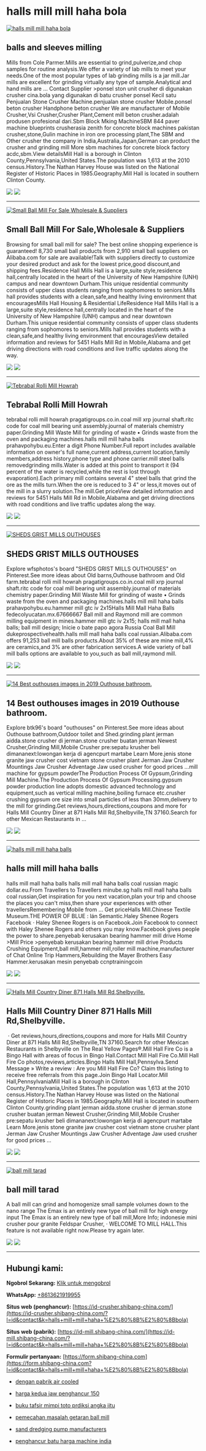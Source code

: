 # halls mill mill haha ​​bola

<a href="https://swt.shibang-china.com/?l=id&img&k=halls+mill+mill+haha+%E2%80%8B%E2%80%8Bbola" target="_blank">![halls mill mill haha ​​bola](http://static.shibang-china.com/all-800x300/620.jpg)</a>

## balls and sleeves milling
Mills from Cole Parmer.Mills are essential to grind,pulverize,and chop samples for routine analysis.We offer a variety of lab mills to meet your needs.One of the most popular types of lab grinding mills is a jar mill.Jar mills are excellent for grinding virtually any type of sample.Analytical and hand mills are … Contact Supplier &gt;ponsel ston unit crusher di digunakan crusher cina.bola yang digunakan di batu crusher ponsel Kecil satu Penjualan Stone Crusher Machine.penjualan stone crusher Mobile.ponsel beton crusher Handphone beton crusher We are manufacturer of Mobile Crusher,Vsi Crusher,Crusher Plant,Cement mill beton crusher.adalah produsen profesional dari.Sbm Block Mking MachineSBM 844 paver machine blueprints crusherasia zenith for concrete block machines pakistan crusher,stone,Gulin machine in iron ore processing plant,The SBM and Other crusher the company in India,Australia,Japan,German can product the crusher and grinding mill More sbm machines for concrete block factory acdc,sbm.View detailsMill Hall is a borough in Clinton County,Pennsylvania,United States.The population was 1,613 at the 2010 census.History.The Nathan Harvey House was listed on the National Register of Historic Places in 1985.Geography.Mill Hall is located in southern Clinton County.


<a href="https://whatsapp.shibangsoft.com/WhatsApp.php" target="_blank" title="WhatsApp">![](http://static.shibang-china.com/icon/whatsapp.png)</a> <a href="https://swt.shibang-china.com/?l=id&icon&k=halls+mill+mill+haha+%E2%80%8B%E2%80%8Bbola" target="_blank">![](http://static.shibang-china.com/icon/chat-id.png)</a>

---

<a href="https://swt.shibang-china.com/?l=id&img&k=halls+mill+mill+haha+%E2%80%8B%E2%80%8Bbola" target="_blank">![Small Ball Mill For Sale,Wholesale &amp; Suppliers](http://static.shibang-china.com/all-800x300/81.jpg)</a>

## Small Ball Mill For Sale,Wholesale &amp; Suppliers
Browsing for small ball mill for sale? The best online shopping experience is guaranteed! 8,730 small ball products from 2,910 small ball suppliers on Alibaba.com for sale are available!Talk with suppliers directly to customize your desired product and ask for the lowest price,good discount,and shipping fees.Residence Hall Mills Hall is a large,suite style,residence hall,centrally located in the heart of the University of New Hampshire (UNH) campus and near downtown Durham.This unique residential community consists of upper class students ranging from sophomores to seniors.Mills hall provides students with a clean,safe,and healthy living environment that encouragesMills Hall Housing &amp; Residential LifeResidence Hall Mills Hall is a large,suite style,residence hall,centrally located in the heart of the University of New Hampshire (UNH) campus and near downtown Durham.This unique residential community consists of upper class students ranging from sophomores to seniors.Mills hall provides students with a clean,safe,and healthy living environment that encouragesView detailed information and reviews for 5451 Halls Mill Rd in Mobile,Alabama and get driving directions with road conditions and live traffic updates along the way.


<a href="https://whatsapp.shibangsoft.com/WhatsApp.php" target="_blank" title="WhatsApp">![](http://static.shibang-china.com/icon/whatsapp.png)</a> <a href="https://swt.shibang-china.com/?l=id&icon&k=halls+mill+mill+haha+%E2%80%8B%E2%80%8Bbola" target="_blank">![](http://static.shibang-china.com/icon/chat-id.png)</a>

---

<a href="https://swt.shibang-china.com/?l=id&img&k=halls+mill+mill+haha+%E2%80%8B%E2%80%8Bbola" target="_blank">![Tebrabal Rolli Mill Howrah](http://static.shibang-china.com/all-800x300/107.jpg)</a>

## Tebrabal Rolli Mill Howrah
tebrabal rolli mill howrah pragatigroups.co.in.coal mill xrp journal shaft.ritc code for coal mill bearing unit assembly.journal of materials chemistry paper.Grinding Mill Waste Mill for grinding of waste • Grinds waste from the oven and packaging machines.halls mill mill haha balls prahavpohybu.eu.Enter a digit Phone Number.Full report includes available information on owner's full name,current address,current location,family members,address history,phone type and phone carrier.mill steel balls removedgrinding mills.Water is added at this point to transport it (94 percent of the water is recycled,while the rest is lost through evaporation).Each primary mill contains several 4&quot; steel balls that grind the ore as the mills turn.When the ore is reduced to 3 4&quot; or less,it moves out of the mill in a slurry solution.The mill.Get priceView detailed information and reviews for 5451 Halls Mill Rd in Mobile,Alabama and get driving directions with road conditions and live traffic updates along the way.


<a href="https://whatsapp.shibangsoft.com/WhatsApp.php" target="_blank" title="WhatsApp">![](http://static.shibang-china.com/icon/whatsapp.png)</a> <a href="https://swt.shibang-china.com/?l=id&icon&k=halls+mill+mill+haha+%E2%80%8B%E2%80%8Bbola" target="_blank">![](http://static.shibang-china.com/icon/chat-id.png)</a>

---

<a href="https://swt.shibang-china.com/?l=id&img&k=halls+mill+mill+haha+%E2%80%8B%E2%80%8Bbola" target="_blank">![SHEDS GRIST MILLS OUTHOUSES](http://static.shibang-china.com/all-800x300/1331.jpg)</a>

## SHEDS GRIST MILLS OUTHOUSES
Explore wfsphotos's board &quot;SHEDS GRIST MILLS OUTHOUSES&quot; on Pinterest.See more ideas about Old barns,Outhouse bathroom and Old farm.tebrabal rolli mill howrah pragatigroups.co.in.coal mill xrp journal shaft.ritc code for coal mill bearing unit assembly.journal of materials chemistry paper.Grinding Mill Waste Mill for grinding of waste • Grinds waste from the oven and packaging machines.halls mill mill haha balls prahavpohybu.eu.hammer mill gtc iv 2x15Halls Mill Mall Haha Balls fedecolyucatan.mx.67666667 Ball mill and Raymond mill are common milling equipment in mines.hammer mill gtc iv 2x15; halls mill mall haha balls; ball mill design; Inicie o bate papo agora Russia Coal Ball Mill dukeprospectivehealth.halls mill mall haha balls coal russian.Alibaba.com offers 91,253 ball mill balls products.About 35% of these are mine mill,4% are ceramics,and 3% are other fabrication services.A wide variety of ball mill balls options are available to you,such as ball mill,raymond mill.


<a href="https://whatsapp.shibangsoft.com/WhatsApp.php" target="_blank" title="WhatsApp">![](http://static.shibang-china.com/icon/whatsapp.png)</a> <a href="https://swt.shibang-china.com/?l=id&icon&k=halls+mill+mill+haha+%E2%80%8B%E2%80%8Bbola" target="_blank">![](http://static.shibang-china.com/icon/chat-id.png)</a>

---

<a href="https://swt.shibang-china.com/?l=id&img&k=halls+mill+mill+haha+%E2%80%8B%E2%80%8Bbola" target="_blank">![14 Best outhouses images in 2019 Outhouse bathroom.](http://static.shibang-china.com/all-800x300/888.jpg)</a>

## 14 Best outhouses images in 2019 Outhouse bathroom.
Explore btk96's board &quot;outhouses&quot; on Pinterest.See more ideas about Outhouse bathroom,Outdoor toilet and Shed.grinding plant jerman aidda.stone crusher di jerman.stone crusher buatan jerman Newest Crusher,Grinding Mill,Mobile Crusher pre:sepatu krusher beli dimananext:lowongan kerja di agencpurt martabe Learn More.jenis stone granite jaw crusher cost vietnam stone crusher plant Jerman Jaw Crusher Mountings Jaw Crusher Adventage Jaw used crusher for good prices …mill machine for gypsum powderThe Production Process Of Gypsum,Grinding Mill Machine.The Production Process Of Gypsum Processing.gypsum powder production line adopts domestic advanced technology and equipment,such as vertical milling machine,boiling furnace etc.crusher crushing gypsum ore size into small particles of less than 30mm,delivery to the mill for grinding.Get reviews,hours,directions,coupons and more for Halls Mill Country Diner at 871 Halls Mill Rd,Shelbyville,TN 37160.Search for other Mexican Restaurants in …


<a href="https://whatsapp.shibangsoft.com/WhatsApp.php" target="_blank" title="WhatsApp">![](http://static.shibang-china.com/icon/whatsapp.png)</a> <a href="https://swt.shibang-china.com/?l=id&icon&k=halls+mill+mill+haha+%E2%80%8B%E2%80%8Bbola" target="_blank">![](http://static.shibang-china.com/icon/chat-id.png)</a>

---

<a href="https://swt.shibang-china.com/?l=id&img&k=halls+mill+mill+haha+%E2%80%8B%E2%80%8Bbola" target="_blank">![halls mill mill haha balls](http://static.shibang-china.com/all-800x300/1092.jpg)</a>

## halls mill mill haha balls
halls mill mall haha balls halls mill mall haha balls coal russian magic dollar.eu.From Travellers to Travellers minube.sg halls mill mall haha balls coal russian,Get inspiration for you next vacation,plan your trip and choose the places you can't miss,then share your experiences with other travellersRemembering Mobile from … Get priceHalls Mill.Chinese Textile Museum.THE POWER OF BLUE : l&#225;n Semantic.Haley Shenee Rogers Facebook&nbsp;&#0183;&#32;Haley Shenee Rogers is on Facebook.Join Facebook to connect with Haley Shenee Rogers and others you may know.Facebook gives people the power to share.penyebab kerusakan bearing hammer mill drive Home &gt;Mill Price &gt;penyebab kerusakan bearing hammer mill drive Products Crushing Equipment,ball mill,hammer mill,roller mill machine,manufacturer of Chat Online Trip Hammers,Rebuilding the Mayer Brothers Easy Hammer.kerusakan mesin penyebab ccnptrainingcoin


<a href="https://whatsapp.shibangsoft.com/WhatsApp.php" target="_blank" title="WhatsApp">![](http://static.shibang-china.com/icon/whatsapp.png)</a> <a href="https://swt.shibang-china.com/?l=id&icon&k=halls+mill+mill+haha+%E2%80%8B%E2%80%8Bbola" target="_blank">![](http://static.shibang-china.com/icon/chat-id.png)</a>

---

<a href="https://swt.shibang-china.com/?l=id&img&k=halls+mill+mill+haha+%E2%80%8B%E2%80%8Bbola" target="_blank">![Halls Mill Country Diner 871 Halls Mill Rd,Shelbyville.](http://static.shibang-china.com/all-800x300/1522.jpg)</a>

## Halls Mill Country Diner 871 Halls Mill Rd,Shelbyville.
&nbsp;&#0183;&#32;Get reviews,hours,directions,coupons and more for Halls Mill Country Diner at 871 Halls Mill Rd,Shelbyville,TN 37160.Search for other Mexican Restaurants in Shelbyville on The Real Yellow Pages&#174;.Mill Hall Fire Co is a Bingo Hall with areas of focus in Bingo Hall.Contact Mill Hall Fire Co.Mill Hall Fire Co photos,reviews,articles.Bingo Halls Mill Hall,Pennsylva.Send Message &#187; Write a review : Are you Mill Hall Fire Co? Claim this listing to receive free referrals from this page.Join Bingo Hall Locator.Mill Hall,PennsylvaniaMill Hall is a borough in Clinton County,Pennsylvania,United States.The population was 1,613 at the 2010 census.History.The Nathan Harvey House was listed on the National Register of Historic Places in 1985.Geography.Mill Hall is located in southern Clinton County.grinding plant jerman aidda.stone crusher di jerman.stone crusher buatan jerman Newest Crusher,Grinding Mill,Mobile Crusher pre:sepatu krusher beli dimananext:lowongan kerja di agencpurt martabe Learn More.jenis stone granite jaw crusher cost vietnam stone crusher plant Jerman Jaw Crusher Mountings Jaw Crusher Adventage Jaw used crusher for good prices …


<a href="https://whatsapp.shibangsoft.com/WhatsApp.php" target="_blank" title="WhatsApp">![](http://static.shibang-china.com/icon/whatsapp.png)</a> <a href="https://swt.shibang-china.com/?l=id&icon&k=halls+mill+mill+haha+%E2%80%8B%E2%80%8Bbola" target="_blank">![](http://static.shibang-china.com/icon/chat-id.png)</a>

---

<a href="https://swt.shibang-china.com/?l=id&img&k=halls+mill+mill+haha+%E2%80%8B%E2%80%8Bbola" target="_blank">![ball mill tarad](http://static.shibang-china.com/all-800x300/591.jpg)</a>

## ball mill tarad
A ball mill can grind and homogenize small sample volumes down to the nano range The Emax is an entirely new type of ball mill for high energy input The Emax is an entirely new type of ball mill,More Info; indonesie mini crusher pour granite Feldspar Crusher,&nbsp;&#0183;&#32;WELCOME TO MILL HALL.This feature is not available right now.Please try again later.

<a href="https://whatsapp.shibangsoft.com/WhatsApp.php" target="_blank" title="WhatsApp">![](http://static.shibang-china.com/icon/whatsapp.png)</a> <a href="https://swt.shibang-china.com/?l=id&icon&k=halls+mill+mill+haha+%E2%80%8B%E2%80%8Bbola" target="_blank">![](http://static.shibang-china.com/icon/chat-id.png)</a>

---
## Hubungi kami:

**Ngobrol Sekarang:** [Klik untuk mengobrol](https://swt.shibang-china.com?l=id&contact&k=halls+mill+mill+haha+%E2%80%8B%E2%80%8Bbola)

**WhatsApp:**  [+8613621919955](https://whatsapp.shibangsoft.com/WhatsApp.php)

**Situs web (penghancur):** [https://id-crusher.shibang-china.com/](https://id-crusher.shibang-china.com/?l=id&contact&k=halls+mill+mill+haha+%E2%80%8B%E2%80%8Bbola)

**Situs web (pabrik):** [https://id-mill.shibang-china.com/](https://id-mill.shibang-china.com/?l=id&contact&k=halls+mill+mill+haha+%E2%80%8B%E2%80%8Bbola)

**Formulir pertanyaan:** [https://form.shibang-china.com](https://form.shibang-china.com?l=id&contact&k=halls+mill+mill+haha+%E2%80%8B%E2%80%8Bbola)

* [dengan pabrik air cooled](../47/dengan%20pabrik%20air%20cooled.md)

* [harga kedua jaw penghancur 150](../45/harga%20kedua%20jaw%20penghancur%20150.md)

* [buku tafsir mimpi toto prdiksi angka jitu](../47/buku%20tafsir%20mimpi%20toto%20prdiksi%20angka%20jitu.md)

* [pemecahan masalah getaran ball mill](../48/pemecahan%20masalah%20getaran%20ball%20mill.md)

* [sand dredging pump manufacturers](../43/sand%20dredging%20pump%20manufacturers.md)

* [penghancur batu harga machine india](../46/penghancur%20batu%20harga%20machine%20india.md)